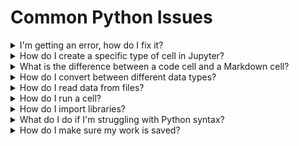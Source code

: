 # Common Python Issues

<details>
<summary>I'm getting an error, how do I fix it?</summary>
<ul>
    <li>If code in one cell depends on code in another cell, you might have forgotten to run another cell first</li>
    <li>Make sure your code is properly indented</li>
    <li>Learn about fixing specific types of errors <a href="https://betterstack.com/community/guides/scaling-python/python-errors/">here</a></li>
</ul>
</details>

<details>
<summary>How do I create a specific type of cell in Jupyter?</summary>
<ul>
    <li>Use the plus button in your menu bar to create a new cell<img src="images/jupyter_cell_type1.png"></li>
    <li>Use the dropdown menu to select the type of your new cell<img src="images/jupyter_cell_type2.png"></li>
    <li>Your notebook will then reflect the new cell type<img src="images/jupyter_cell_type3.png"></li>
</ul>
</details>

<details>
<summary>What is the difference between a code cell and a Markdown cell?</summary>
<ul>
    <li>coming soon</li>
</ul>
</details>

<details>
<summary>How do I convert between different data types?</summary>
<ul>
    <li>Use Python's type casting, described in <a href="https://www.w3schools.com/python/python_casting.asp">this W3Schools resource</a></li>
</ul>
</details>

<details>
<summary>How do I read data from files?</summary>
<ul>
    <li>coming soon</li>
</ul>
</details>

<details>
<summary>How do I run a cell?</summary>
<ul>
    <li>coming soon</li>
</ul>
</details>

<details>
<summary>How do I import libraries?</summary>
<ul>
    <li>coming soon</li>
</ul>
</details>

<details>
<summary>What do I do if I'm struggling with Python syntax?</summary>
<ul>
    <li>coming soon</li>
</ul>
</details>

<details>
<summary>How do I make sure my work is saved?</summary>
<ul>
    <li>coming soon</li>
</ul>
</details>